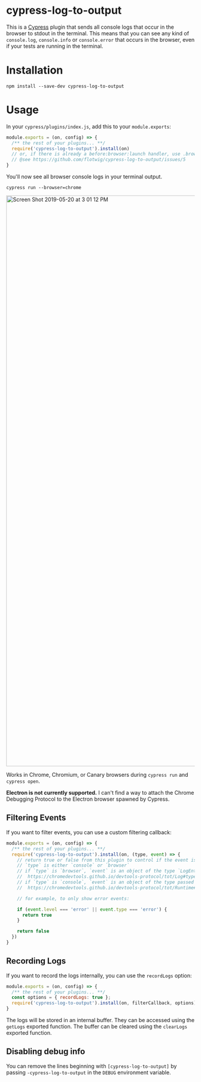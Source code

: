 cypress-log-to-output
===

This is a [Cypress](https://github.com/cypress-io/cypress) plugin that sends all console logs that occur in the browser to stdout in the terminal. This means that you can see any kind of `console.log`, `console.info` or `console.error` that occurs in the browser, even if your tests are running in the terminal.

# Installation

```
npm install --save-dev cypress-log-to-output
```

# Usage

In your `cypress/plugins/index.js`, add this to your `module.exports`:

```js
module.exports = (on, config) => {
  /** the rest of your plugins... **/
  require('cypress-log-to-output').install(on)
  // or, if there is already a before:browser:launch handler, use .browserLaunchHandler inside of it
  // @see https://github.com/flotwig/cypress-log-to-output/issues/5
}
```

You'll now see all browser console logs in your terminal output.

```shell
cypress run --browser=chrome
```

<img width="1526" alt="Screen Shot 2019-05-20 at 3 01 12 PM" src="https://user-images.githubusercontent.com/1271364/58007393-35928a00-7b10-11e9-9822-b4c40e63d33f.png">

Works in Chrome, Chromium, or Canary browsers during `cypress run` and `cypress open`.

**Electron is not currently supported.** I can't find a way to attach the Chrome Debugging Protocol to the Electron browser spawned by Cypress.

## Filtering Events

If you want to filter events, you can use a custom filtering callback:

```js
module.exports = (on, config) => {
  /** the rest of your plugins... **/
  require('cypress-log-to-output').install(on, (type, event) => {
    // return true or false from this plugin to control if the event is logged
    // `type` is either `console` or `browser`
    // if `type` is `browser`, `event` is an object of the type `LogEntry`:
    //  https://chromedevtools.github.io/devtools-protocol/tot/Log#type-LogEntry
    // if `type` is `console`, `event` is an object of the type passed to `Runtime.consoleAPICalled`:
    //  https://chromedevtools.github.io/devtools-protocol/tot/Runtime#event-consoleAPICalled

    // for example, to only show error events:

    if (event.level === 'error' || event.type === 'error') {
      return true
    }

    return false
  })
}
```

## Recording Logs

If you want to record the logs internally, you can use the `recordLogs` option:

```js
module.exports = (on, config) => {
  /** the rest of your plugins... **/
  const options = { recordLogs: true };
  require('cypress-log-to-output').install(on, filterCallback, options)
}
```

The logs will be stored in an internal buffer. They can be accessed using the `getLogs` exported function. 
The buffer can be cleared using the `clearLogs` exported function.

## Disabling debug info

You can remove the lines beginning with `[cypress-log-to-output]` by passing `-cypress-log-to-output` in the `DEBUG` environment variable.
